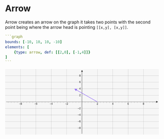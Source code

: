 # Arrow 

Arrow creates an arrow on the graph it takes two points with the second point being where the arrow head is pointing `[[x,y], [x,y]]`.

````yaml
```graph
bounds: [-10, 10, 10, -10]
elements: [
	{type: arrow, def: [[2,0], [-1,4]]}
]
```
````

![arrow](../../imgs/Arrow-graph-1.png)
